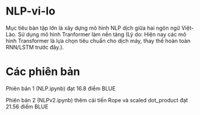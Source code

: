 # NLP-vi-lo
Mục tiêu bàn tập lớn là xây dựng mô hình NLP dịch giữa hai ngôn ngữ  Việt-Lào. Sử dụng mô hình Tranformer làm nền tảng (Lý do: Hiện nay các mô hình Transformer là lựa chọn tiêu chuẩn cho dịch máy, thay thế hoàn toàn RNN/LSTM trước đây.).
# Các phiên bản
Phiên bản 1 (NLP.ipynb) đạt 16.8 điểm BLUE

Phiên bản 2 (NLPv2.ipynb) thêm cải tiến Rope và scaled dot_product đạt 21.56 điểm BLUE
